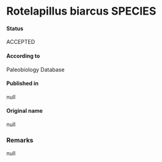 Rotelapillus biarcus SPECIES
=======

#### Status
ACCEPTED

#### According to
Paleobiology Database

#### Published in
null

#### Original name
null

### Remarks
null
